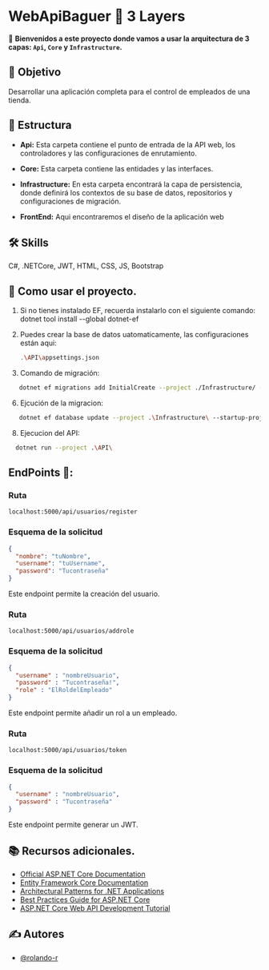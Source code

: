 # WebApiBaguer 👕 3 Layers

🚀 **Bienvenidos a este proyecto donde vamos a usar la arquitectura de 3 capas: `Api`, `Core` y `Infrastructure`.**

## 🎯 Objetivo

Desarrollar una aplicación completa para el control de empleados de una tienda.

## 📂 Estructura

- **Api:** Esta carpeta contiene el punto de entrada de la API web, los controladores y las configuraciones de enrutamiento.

- **Core:** Esta carpeta contiene las entidades y las interfaces. 

- **Infrastructure:** En esta carpeta encontrará la capa de persistencia, donde definirá los contextos de su base de datos, repositorios y configuraciones de migración.

- **FrontEnd:** Aqui encontraremos el diseño de la aplicación web

## 🛠 Skills

C#, .NETCore, JWT, HTML, CSS, JS, Bootstrap

## 📖 Como usar el proyecto.

1. Si no tienes instalado EF, recuerda instalarlo con el siguiente comando: dotnet tool install --global dotnet-ef
   
2. Puedes crear la base de datos uatomaticamente, las configuraciones están aqui:
   ```bash
   .\API\appsettings.json
   ```

4. Comando de migración:
```bash
   dotnet ef migrations add InitialCreate --project ./Infrastructure/ --startup-project ./API/ --output-dir ./Data/Migrations
```
6. Ejcución de la migracion:
```bash
   dotnet ef database update --project .\Infrastructure\ --startup-project .\API\
```
8. Ejecucion del API:
```bash
  dotnet run --project .\API\
```

## EndPoints 🤖: 

### Ruta

`localhost:5000/api/usuarios/register`

### Esquema de la solicitud

```json
{
  "nombre": "tuNombre",
  "username": "tuUsername",
  "password": "Tucontraseña"
}
```
Este endpoint permite la creación del usuario.

### Ruta

`localhost:5000/api/usuarios/addrole`

### Esquema de la solicitud

```json
{
  "username" : "nombreUsuario",
  "password" : "Tucontraseña!",
  "role" : "ElRoldelEmpleado"
}
```
Este endpoint permite añadir un rol a un empleado.

### Ruta

`localhost:5000/api/usuarios/token`

### Esquema de la solicitud

```json
{
  "username" : "nombreUsuario",
  "password" : "Tucontraseña"
}
```
Este endpoint permite generar un JWT.



## 📚 Recursos adicionales.

- [Official ASP.NET Core Documentation](https://docs.microsoft.com/aspnet/core)
- [Entity Framework Core Documentation](https://docs.microsoft.com/ef/core)
- [Architectural Patterns for .NET Applications](https://docs.microsoft.com/dotnet/architecture/)
- [Best Practices Guide for ASP.NET Core](https://dotnet.microsoft.com/learn/web/aspnet-best-practices)
- [ASP.NET Core Web API Development Tutorial](https://docs.microsoft.com/aspnet/core/tutorials/first-web-api)

## ✍️ Autores

- [@rolando-r](https://www.github.com/rolando-r)
